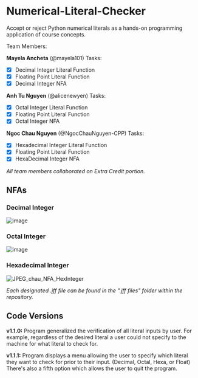 # Numerical-Literal-Checker
Accept or reject Python numerical literals as a hands-on programming application of course concepts.

Team Members:

**Mayela Ancheta** (@mayela101) 
Tasks:
- [x] Decimal Integer Literal Function
- [x] Floating Point Literal Function
- [x] Decimal Integer NFA

**Anh Tu Nguyen** (@alicenewyen) 
Tasks: 
- [x] Octal Integer Literal Function
- [x] Floating Point Literal Function
- [x] Octal Integer NFA

**Ngoc Chau Nguyen** (@NgocChauNguyen-CPP) 
Tasks:
- [x] Hexadecimal Integer Literal Function
- [x] Floating Point Literal Function
- [x] HexaDecimal Integer NFA

_*All team members collaborated on Extra Credit portion.*_

## NFAs

### Decimal Integer
![image](https://github.com/mayela101/Numerical-Literal-Checker/assets/113002207/e43d579e-6667-4d48-9a68-026e549ed307)

### Octal Integer
![image](https://github.com/mayela101/Numerical-Literal-Checker/assets/113002207/cc854e90-0345-46a7-9f51-27a5e28307dc)

### Hexadecimal Integer
![JPEG_chau_NFA_HexInteger](https://github.com/mayela101/Numerical-Literal-Checker/assets/143152721/d5d3c629-1908-414e-8f61-2b7bd8dadad0)

_Each designated .jff file can be found in the ".jff files" folder within the repository._

## Code Versions
**v1.1.0:** Program generalized the verification of all literal inputs by user.
For example, regardless of the desired literal a user could not specify to the machine for what literal to check for.

**v1.1.1:** Program displays a menu allowing the user to specify which literal they want to check for prior to their input.
(Decimal, Octal, Hexa, or Float)
There's also a fifth option which allows the user to quit the program.
